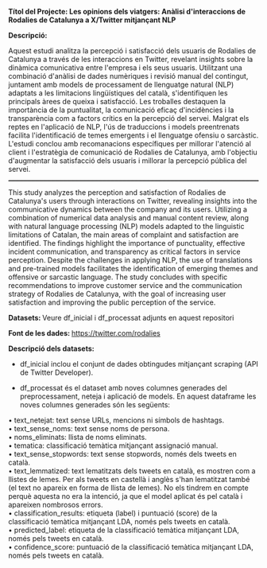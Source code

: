 <b> Títol del Projecte: Les opinions dels viatgers: Anàlisi d'interaccions de Rodalies de Catalunya a X/Twitter mitjançant NLP </b>

<b> Descripció: </b>

Aquest estudi analitza la percepció i satisfacció dels usuaris de Rodalies de Catalunya a través de les interaccions en Twitter, revelant insights sobre la dinàmica comunicativa entre l'empresa i els seus usuaris. Utilitzant una combinació d'anàlisi de dades numèriques i revisió manual del contingut, juntament amb models de processament de llenguatge natural (NLP) adaptats a les limitacions lingüístiques del català, s'identifiquen les principals àrees de queixa i satisfacció. Les troballes destaquen la importància de la puntualitat, la comunicació eficaç d'incidències i la transparència com a factors crítics en la percepció del servei. Malgrat els reptes en l'aplicació de NLP, l'ús de traduccions i models preentrenats facilita l'identificació de temes emergents i el llenguatge ofensiu o sarcàstic. L'estudi conclou amb recomanacions específiques per millorar l'atenció al client i l'estratègia de comunicació de Rodalies de Catalunya, amb l'objectiu d'augmentar la satisfacció dels usuaris i millorar la percepció pública del servei.

<hr style="border-top: 1px dotted #8c8b8b;">

This study analyzes the perception and satisfaction of Rodalies de Catalunya's users through interactions on Twitter, revealing insights into the communicative dynamics between the company and its users. Utilizing a combination of numerical data analysis and manual content review, along with natural language processing (NLP) models adapted to the linguistic limitations of Catalan, the main areas of complaint and satisfaction are identified. The findings highlight the importance of punctuality, effective incident communication, and transparency as critical factors in service perception. Despite the challenges in applying NLP, the use of translations and pre-trained models facilitates the identification of emerging themes and offensive or sarcastic language. The study concludes with specific recommendations to improve customer service and the communication strategy of Rodalies de Catalunya, with the goal of increasing user satisfaction and improving the public perception of the service.

<b> Datasets: </b> Veure df_inicial i df_processat adjunts en aquest repositori

<b> Font de les dades: </b> https://twitter.com/rodalies

<b> Descripció dels datasets: </b>

- df_inicial inclou el conjunt de dades obtingudes mitjançant scraping (API de Twitter Developer).
  
- df_processat és el dataset amb noves columnes generades del preprocessament, neteja i aplicació de models. En aquest dataframe les noves columnes generades són les següents: <br>
  
• text_netejat: text sense URLs, mencions ni símbols de hashtags. <br>
• text_sense_noms: text sense noms de persona. <br>
• noms_eliminats: llista de noms eliminats. <br>
• tematica: classificació temàtica mitjançant assignació manual. <br>
• text_sense_stopwords: text sense stopwords, només dels tweets en català. <br>
• text_lemmatized: text lematitzats dels tweets en català, es mostren com a llistes de lemes. Per als tweets en castellà i anglès s'han lematitzat també (el text no apareix en forma de llista de lemes). No els tindrem en compte perquè aquesta no era la intenció, ja que el model aplicat és pel català i apareixen nombrosos errors. <br>
• classification_results: etiqueta (label) i puntuació (score) de la classificació temàtica mitjançant LDA, només pels tweets en català. <br>
• predicted_label: etiqueta de la classificació temàtica mitjançant LDA, només pels tweets en català. <br>
• confidence_score: puntuació de la classificació temàtica mitjançant LDA, només pels tweets en català. 





